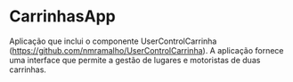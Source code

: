 # CarrinhasApp

Aplicação que inclui o componente UserControlCarrinha (https://github.com/nmramalho/UserControlCarrinha). 
A aplicação fornece uma interface que permite a gestão de lugares e motoristas de duas carrinhas.
